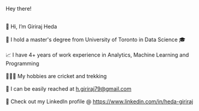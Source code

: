 Hey there!

<br> 👋 Hi, I’m Giriraj Heda </br>
<br> 🏫 I hold a master's degree from University of Toronto in Data Science 🎓 </br>
<br> 📈 I have 4+ years of work experience in Analytics, Machine Learning and Programming <br>
<br> 🤾🏻‍♂️ My hobbies are cricket and trekking </br>
<br> 📩 I can be easily reached at h.giriraj79@gmail.com </br>
<br> 🔗 Check out my LinkedIn profile @ https://www.linkedin.com/in/heda-giriraj </br>
